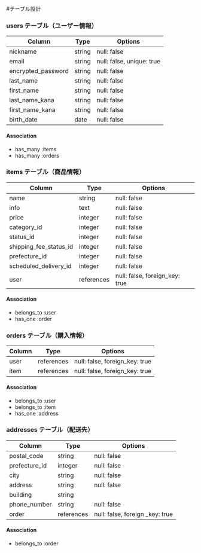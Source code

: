 #テーブル設計

### users テーブル（ユーザー情報）

| Column             | Type   | Options                        |
|--------------------|--------|--------------------------------|
| nickname           | string | null: false                    |
| email              | string | null: false, unique: true      |
| encrypted_password | string | null: false                    |
| last_name          | string | null: false                    |
| first_name         | string | null: false                    |
| last_name_kana     | string | null: false                    |
| first_name_kana    | string | null: false                    |
| birth_date         | date   | null: false                    |

#### Association
- has_many :items
- has_many :orders

### items テーブル（商品情報）

| Column                    | Type       | Options                         |
| ------------------------- | ---------- | ------------------------------- |
| name                      | string     | null: false                     |
| info                      | text       | null: false                     |
| price                     | integer    | null: false                     |
| category_id               | integer    | null: false                     |
| status_id                 | integer    | null: false                     |
| shipping_fee_status_id    | integer    | null: false                     |
| prefecture_id             | integer    | null: false                     |
| scheduled_delivery_id     | integer    | null: false                     |
| user                      | references | null: false, foreign_key: true  |

#### Association
- belongs_to :user
- has_one :order

### orders テーブル（購入情報）

| Column   | Type       | Options                        |
|----------|------------|--------------------------------|
| user     | references | null: false, foreign_key: true |
| item     | references | null: false, foreign_key: true |

#### Association
- belongs_to :user
- belongs_to :item
- has_one :address

### addresses テーブル（配送先）

| Column         | Type       | Options                         |
| -------------- | ---------- | ------------------------------- |
| postal_code    | string     | null: false                     |
| prefecture_id  | integer    | null: false                     |
| city           | string     | null: false                     |
| address        | string     | null: false                     |
| building       | string     |                                 |
| phone_number   | string     | null: false                     |
| order          | references | null: false, foreign _key: true |

#### Association
- belongs_to :order

